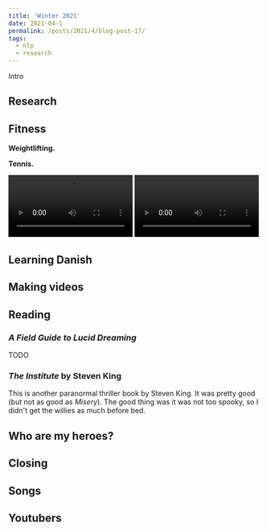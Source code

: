 ```yaml
---
title: 'Winter 2021'
date: 2021-04-1
permalink: /posts/2021/4/blog-post-17/
tags:
  - nlp
  - research
---
```


Intro

Research
------



Fitness
------

**Weightlifting.** 


**Tennis.** 


<video src="/images/IMG_7887.mp4" width="49%" autoplay loop></video>
<video src="/images/IMG_7890.mp4" width="49%" autoplay loop></video>

Learning Danish
------



Making videos
------


Reading
------

### *A Field Guide to Lucid Dreaming*
TODO

### *The Institute* by Steven King
This is another paranormal thriller book by Steven King. It was pretty good (but not as good as *Misery*). The good thing was it was not too spooky, so I didn't get the willies as much before bed. 


Who are my heroes?
------


Closing
------



Songs
------



Youtubers
------

